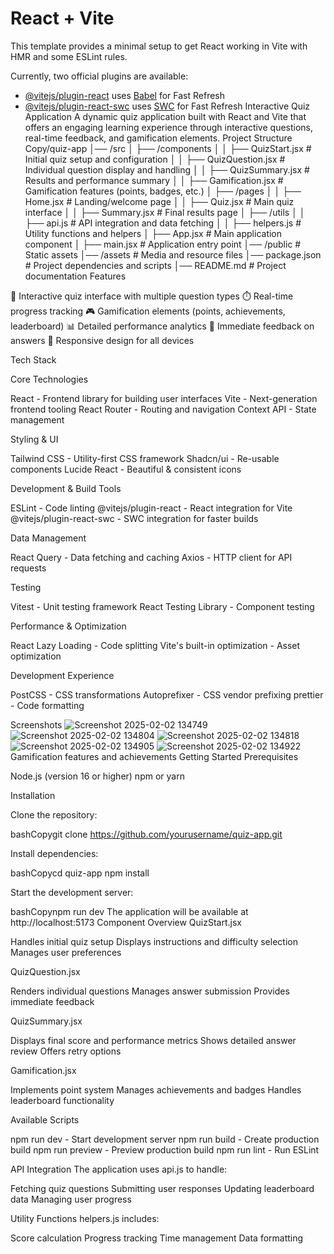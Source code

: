 # React + Vite

This template provides a minimal setup to get React working in Vite with HMR and some ESLint rules.

Currently, two official plugins are available:

- [@vitejs/plugin-react](https://github.com/vitejs/vite-plugin-react/blob/main/packages/plugin-react/README.md) uses [Babel](https://babeljs.io/) for Fast Refresh
- [@vitejs/plugin-react-swc](https://github.com/vitejs/vite-plugin-react-swc) uses [SWC](https://swc.rs/) for Fast Refresh
Interactive Quiz Application
A dynamic quiz application built with React and Vite that offers an engaging learning experience through interactive questions, real-time feedback, and gamification elements.
Project Structure
Copy/quiz-app
│── /src
│   ├── /components
│   │   ├── QuizStart.jsx    # Initial quiz setup and configuration
│   │   ├── QuizQuestion.jsx # Individual question display and handling
│   │   ├── QuizSummary.jsx  # Results and performance summary
│   │   ├── Gamification.jsx # Gamification features (points, badges, etc.)
│   ├── /pages
│   │   ├── Home.jsx        # Landing/welcome page
│   │   ├── Quiz.jsx        # Main quiz interface
│   │   ├── Summary.jsx     # Final results page
│   ├── /utils
│   │   ├── api.js         # API integration and data fetching
│   │   ├── helpers.js     # Utility functions and helpers
│   ├── App.jsx           # Main application component
│   ├── main.jsx         # Application entry point
│── /public              # Static assets
│── /assets             # Media and resource files
│── package.json        # Project dependencies and scripts
│── README.md           # Project documentation
Features

📝 Interactive quiz interface with multiple question types
⏱️ Real-time progress tracking
🎮 Gamification elements (points, achievements, leaderboard)
📊 Detailed performance analytics
🎯 Immediate feedback on answers
📱 Responsive design for all devices

Tech Stack

Core Technologies

React - Frontend library for building user interfaces
Vite - Next-generation frontend tooling
React Router - Routing and navigation
Context API - State management

Styling & UI

Tailwind CSS - Utility-first CSS framework
Shadcn/ui - Re-usable components
Lucide React - Beautiful & consistent icons

Development & Build Tools

ESLint - Code linting
@vitejs/plugin-react - React integration for Vite
@vitejs/plugin-react-swc - SWC integration for faster builds

Data Management

React Query - Data fetching and caching
Axios - HTTP client for API requests

Testing

Vitest - Unit testing framework
React Testing Library - Component testing

Performance & Optimization

React Lazy Loading - Code splitting
Vite's built-in optimization - Asset optimization

Development Experience

PostCSS - CSS transformations
Autoprefixer - CSS vendor prefixing
prettier - Code formatting

Screenshots
![Screenshot 2025-02-02 134749](https://github.com/user-attachments/assets/1e387372-debb-4876-be56-6f2f64935d55)
![Screenshot 2025-02-02 134804](https://github.com/user-attachments/assets/5bef2b1b-d79a-4d18-b30e-259d8a46308e)
![Screenshot 2025-02-02 134818](https://github.com/user-attachments/assets/18dde30e-fc48-43fe-8218-b6a8464a398e)
![Screenshot 2025-02-02 134905](https://github.com/user-attachments/assets/f36295b0-ca79-4565-bfc9-de4e7b9a80bf)
![Screenshot 2025-02-02 134922](https://github.com/user-attachments/assets/38981cbc-56cb-4cb7-bccb-544fdb0d2c24)
Gamification features and achievements
Getting Started
Prerequisites

Node.js (version 16 or higher)
npm or yarn

Installation

Clone the repository:

bashCopygit clone https://github.com/yourusername/quiz-app.git

Install dependencies:

bashCopycd quiz-app
npm install

Start the development server:

bashCopynpm run dev
The application will be available at http://localhost:5173
Component Overview
QuizStart.jsx

Handles initial quiz setup
Displays instructions and difficulty selection
Manages user preferences

QuizQuestion.jsx

Renders individual questions
Manages answer submission
Provides immediate feedback

QuizSummary.jsx

Displays final score and performance metrics
Shows detailed answer review
Offers retry options

Gamification.jsx

Implements point system
Manages achievements and badges
Handles leaderboard functionality

Available Scripts

npm run dev - Start development server
npm run build - Create production build
npm run preview - Preview production build
npm run lint - Run ESLint

API Integration
The application uses api.js to handle:

Fetching quiz questions
Submitting user responses
Updating leaderboard data
Managing user progress

Utility Functions
helpers.js includes:

Score calculation
Progress tracking
Time management
Data formatting


